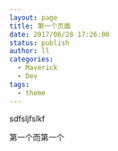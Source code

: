 ```yaml
---
layout: page
title: 第一个页面
date: 2017/06/28 17:26:00
status: publish
author: ll
categories: 
  - Maverick
  - Dev
tags: 
  - theme
---
```




sdfsljfslkf

第一个而第一个
